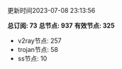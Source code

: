 更新时间2023-07-08 23:13:56

**总订阅: 73**
**总节点: 937**
**有效节点: 325**
- v2ray节点: 257
- trojan节点: 58
- ss节点: 10
